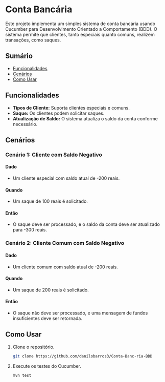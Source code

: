# Conta Bancária 

Este projeto implementa um simples sistema de conta bancária usando Cucumber para Desenvolvimento Orientado a Comportamento (BDD). O sistema permite que clientes, tanto especiais quanto comuns, realizem transações, como saques.

## Sumário

- [Funcionalidades](#funcionalidades)
- [Cenários](#cenários)
- [Como Usar](#como-usar)

## Funcionalidades

- **Tipos de Cliente:** Suporta clientes especiais e comuns.
- **Saque:** Os clientes podem solicitar saques.
- **Atualização de Saldo:** O sistema atualiza o saldo da conta conforme necessário.

## Cenários

### Cenário 1: Cliente com Saldo Negativo

#### Dado
- Um cliente especial com saldo atual de -200 reais.

#### Quando
- Um saque de 100 reais é solicitado.

#### Então
- O saque deve ser processado, e o saldo da conta deve ser atualizado para -300 reais.

### Cenário 2: Cliente Comum com Saldo Negativo

#### Dado
- Um cliente comum com saldo atual de -200 reais.

#### Quando
- Um saque de 200 reais é solicitado.

#### Então
- O saque não deve ser processado, e uma mensagem de fundos insuficientes deve ser retornada.

## Como Usar

1. Clone o repositório.
    ```bash
    git clone https://github.com/danilobarros3/Conta-Banc-ria-BDD
    ```

2. Execute os testes do Cucumber.
    ```bash
    mvn test
    ```


